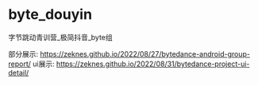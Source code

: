 # byte_douyin
字节跳动青训营_极简抖音_byte组

部分展示: https://zeknes.github.io/2022/08/27/bytedance-android-group-report/
ui展示:  https://zeknes.github.io/2022/08/31/bytedance-project-ui-detail/
